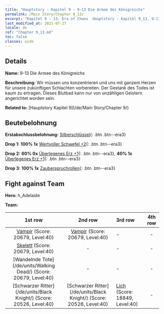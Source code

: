```yaml
---
title: "Hauptstory - Kapitel 9 - 9-13 Die Armee des Königreichs"
permalink: /Main Story/Chapter 9_13/
excerpt: "Kapitel 9 - 13. Era of Chaos  Hauptstory - Kapitel 9_13. 9-13 Die Armee des Königreichs"
last_modified_at: 2021-07-27
locale: de
ref: "Chapter 9_13.md"
toc: false
classes: wide
---
```


## Details

 **Name:** 9-13 Die Armee des Königreichs

 **Beschreibung:** Wir müssen uns konzentrieren und uns mit ganzem Herzen für unsere zukünftigen Schlachten vorbereiten. Der Gestank des Todes ist kaum zu ertragen. Dieses Blutbad kann nur von unzähligen Geistern angerichtet worden sein.

 **Related to:** [Hauptstory Kapitel 9](/de/Main Story/Chapter 9/)

## Beutebelohnung

 **Erstabschlussbelohnung:** [Silberschlüssel](/ItemsDE/con_693/){: .btn .btn--era3}

 **Drop 1:** **100% 1x** [Wertvoller Schwefel +2](/ItemsDE/mat_29/){: .btn .btn--era3}

 **Drop 2:** **60% 0x** [Überlegenes Erz +1](/ItemsDE/mat_19/){: .btn .btn--era3}, **40% 1x** [Überlegenes Erz +1](/ItemsDE/mat_19/){: .btn .btn--era3}

 **Drop 3:** **100% 1x** [Zauberspruchrollen](/ItemsDE/con_694/){: .btn .btn--era3}


## Fight against Team
 **Hero:** h_Adelaide

 **Team:**


  | 1st row | 2nd row | 3rd row | 4th row |
  |:----:|:----:|:----|:----:|
  | [Vampir](/de/units/Vampire/) (Score: 20679, Level:40)  | [Vampir](/de/units/Vampire/) (Score: 20679, Level:40)  | - | - |
  | [Skelett](/de/units/Skeleton/) (Score: 20679, Level:40)  | - | - | - |
  | [Wandelnde Tote](/de/units/Walking Dead/) (Score: 20679, Level:40)  | - | - | - |
  | [Schwarzer Ritter](/de/units/Black Knight/) (Score: 20526, Level:40)  | [Schwarzer Ritter](/de/units/Black Knight/) (Score: 20526, Level:40)  | [Lich](/de/units/Lich/) (Score: 18849, Level:40)  | - |


